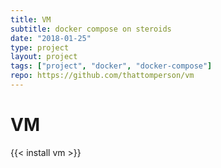 ```yaml
---
title: VM
subtitle: docker compose on steroids
date: "2018-01-25"
type: project
layout: project
tags: ["project", "docker", "docker-compose"]
repo: https://github.com/thattomperson/vm
---
```

# VM

{{< install vm >}}